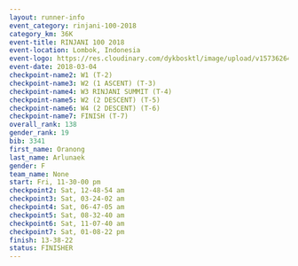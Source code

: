 ```yaml
---
layout: runner-info 
event_category: rinjani-100-2018 
category_km: 36K 
event-title: RINJANI 100 2018 
event-location: Lombok, Indonesia 
event-logo: https://res.cloudinary.com/dykbosktl/image/upload/v1573626435/Logo/Rinjani_eoufbh.png 
event-date: 2018-03-04 
checkpoint-name2: W1 (T-2) 
checkpoint-name3: W2 (1 ASCENT) (T-3) 
checkpoint-name4: W3 RINJANI SUMMIT (T-4) 
checkpoint-name5: W2 (2 DESCENT) (T-5) 
checkpoint-name6: W4 (2 DESCENT) (T-6) 
checkpoint-name7: FINISH (T-7) 
overall_rank: 138
gender_rank: 19
bib: 3341
first_name: Oranong
last_name: Arlunaek
gender: F
team_name: None
start: Fri, 11-30-00 pm
checkpoint2: Sat, 12-48-54 am
checkpoint3: Sat, 03-24-02 am
checkpoint4: Sat, 06-47-05 am
checkpoint5: Sat, 08-32-40 am
checkpoint6: Sat, 11-07-40 am
checkpoint7: Sat, 01-08-22 pm
finish: 13-38-22
status: FINISHER
---
```


